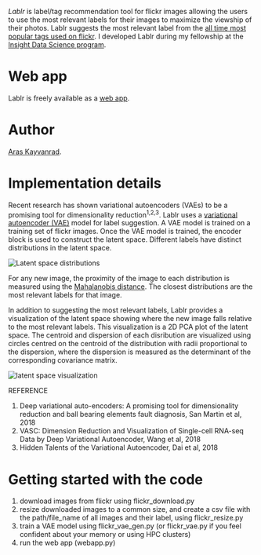 *Lablr* is label/tag recommendation tool for flickr images allowing the users to use the most relevant labels for their images to maximize the viewship of their photos. Lablr suggests the most relevant label from the [all time most popular tags used on flickr](https://www.flickr.com/photos/tags). I developed Lablr during my fellowship at the [Insight Data Science program](https://www.insightdatascience.com/).

Web app
=======
Lablr is freely available as a [web app](http://3.17.244.100).

Author
======
[Aras Kayvanrad](https://www.linkedin.com/in/kayvanrad/).

Implementation details
======================
Recent research has shown variational autoencoders (VAEs) to be a promising tool for dimensionality reduction<sup>1,2,3</sup>. Lablr uses a [variational autoencoder (VAE)](https://en.wikipedia.org/wiki/Autoencoder#Variational_autoencoder_.28VAE.29) model for label suggestion. A VAE model is trained on a training set of flickr images. Once the VAE model is trained, the encoder block is used to construct the latent space. Different labels have distinct distributions in the latent space.

![Latent space distributions](https://github.com/kayvanrad/lablr/blob/master/images/Latent%20space%20distributions.png)

For any new image, the proximity of the image to each distribution is measured using the [Mahalanobis distance](https://en.wikipedia.org/wiki/Mahalanobis_distance). The closest distributions are the most relevant labels for that image.

In addition to suggesting the most relevant labels, Lablr provides a visualization of the latent space showing where the new image falls relative to the most relevant labels. This visualization is a 2D PCA plot of the latent space. The centroid and dispersion of each disribution are visualized using circles centred on the centroid of the distribution with radii proportional to the dispersion, where the dispersion is measured as the determinant of the corresponding covariance matrix.

![latent space visualization](https://github.com/kayvanrad/lablr/blob/master/images/latent_space20190308-022520.png)

REFERENCE
1. Deep variational auto-encoders: A promising tool for dimensionality reduction and ball bearing elements fault diagnosis, San Martin et al, 2018
2. VASC: Dimension Reduction and Visualization of Single-cell RNA-seq Data by Deep Variational Autoencoder, Wang et al, 2018
3. Hidden Talents of the Variational Autoencoder, Dai et al, 2018

Getting started with the code
=============================
1. download images from flickr using flickr_download.py
2. resize downloaded images to a common size, and create a csv file with the path/file_name of all images and their label, using flickr_resize.py
3. train a VAE model using flickr_vae_gen.py (or flickr_vae.py if you feel confident about your memory or using HPC clusters)
4. run the web app (webapp.py)
